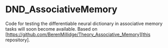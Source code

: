 # DND_AssociativeMemory
Code for testing the differentiable neural dictionary in associative memory tasks will soon become available.
Based on [https://github.com/BerenMillidge/Theory_Associative_Memory][this repository].
